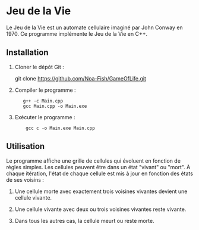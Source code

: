# Jeu de la Vie

Le Jeu de la Vie est un automate cellulaire imaginé par John Conway en 1970. Ce programme implémente le Jeu de la Vie en C++.

## Installation

1. Cloner le dépôt Git :

    git clone  https://github.com/Noa-Fish/GameOfLife.git

2. Compiler le programme :
    
          g++ -c Main.cpp
          gcc Main.cpp -o Main.exe 

3. Exécuter le programme :

           gcc c -o Main.exe Main.cpp


## Utilisation

Le programme affiche une grille de cellules qui évoluent en fonction de règles simples. Les cellules peuvent être dans un état "vivant" ou "mort". À chaque itération, l'état de chaque cellule est mis à jour en fonction des états de ses voisins :

1. Une cellule morte avec exactement trois voisines vivantes devient une cellule vivante.

2. Une cellule vivante avec deux ou trois voisines vivantes reste vivante.

3. Dans tous les autres cas, la cellule meurt ou reste morte.
